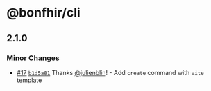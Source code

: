# @bonfhir/cli

## 2.1.0

### Minor Changes

- [#17](https://github.com/bonfhir/bonfhir2/pull/17) [`b1d5a81`](https://github.com/bonfhir/bonfhir2/commit/b1d5a812247900828c620742054312ac2c46ee20) Thanks [@julienblin](https://github.com/julienblin)! - Add `create` command with `vite` template
